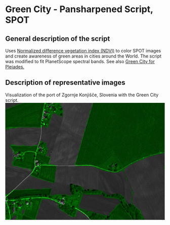 # Green City - Pansharpened Script, SPOT

## General description of the script

Uses [Normalized difference vegetation index (NDVI)](https://en.wikipedia.org/wiki/Normalized_difference_vegetation_index) to color SPOT images and create awareness of green areas in cities around the World. The script was modified to fit PlanetScope spectral bands. 
See also <a href="https://custom-scripts.sentinel-hub.com/sentinel-2/green_city/#">Green City for Pleiades.</a> 

## Description of representative images

Visualization of the port of Zgornje Konjišče, Slovenia with the Green City script. 
![Green City script of Zgornje Konjišče, Slovenia](fig/green_city_pansharpened.jpg)
